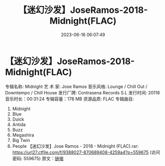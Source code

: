 ﻿---
title: 【迷幻沙发】JoseRamos-2018-Midnight(FLAC)
date: 2023-06-16 06:07:49
categories: 古典音乐、新世纪、纯音雅乐
tags: 纯音雅乐
---
# 【迷幻沙发】JoseRamos-2018-Midnight(FLAC)

专辑名称: Midnight
艺 术 家: Jose Ramos
音乐风格: Lounge / Chill Out / Downtempo / Chill House
发行厂牌: Contrasena Records S.L
发行时间: 20118
音乐时长：00:31:24
专辑容量：178 MB
资源品质: FLAC
专辑曲目:
01. Midnight
02. Blue
03. Duick
04. Antida
05. Buzz
06. Megashira
07. Big Twin
08. People
【迷幻沙发】Jose Ramos - 2018 - Midnight (FLAC).rar: https://url27.ctfile.com/f/9388027-870689408-4259a4?p=559675
(访问密码: 559675)
原文：[链接](https://blog.sina.com.cn/s/blog_1647c7e76010312cr.html)
